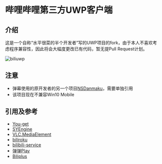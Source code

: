 # 哔哩哔哩第三方UWP客户端

## 介绍
这是一个自称“水平很菜的半个开发者”写的UWP项目的fork，由于本人不喜欢考虑程序兼容性，因此将会大幅度更改已有代码，暂无提Pull Request计划。

![biliuwp](https://i.loli.net/2018/12/20/5c1bb55577b8e.png)

## 注意
* 弹幕使用的原开发者的另一个项目[NSDanmaku](https://github.com/xiaoyaocz/NSDanmaku)，需要单独引用
* 该项目现在不兼容Win10 Mobile

## 引用及参考
* [You-get](https://github.com/soimort/you-get)
* [SYEngine](https://github.com/amamiya/SYEngine)
* [VLC.MediaElement](https://github.com/kakone/VLC.MediaElement)
* [biliroku](https://github.com/zyzsdy/biliroku)
* [bilibili-service](https://github.com/WhiteBlue/bilibili-service)
* [弹弹Play](https://api.acplay.net/swagger/ui/index)
* [Biliplus](https://www.biliplus.com)